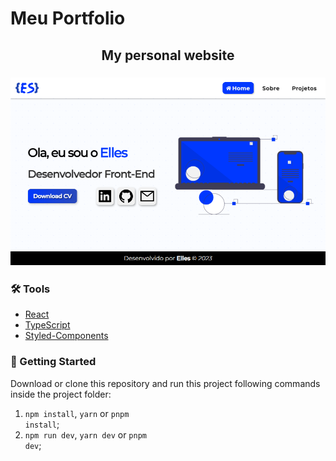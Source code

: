 # Meu Portfolio

<h2 align="center">My personal website</h2>
<h3 align="center">
    <img alt="Portfolio image" title="My Personal Portfolio" src="./public/assets/images/portfolioelles.png" width="650"/>
</h3>

<h3>🛠 Tools</h3>

- [React](https://react.dev/)
- [TypeScript](https://www.typescriptlang.org/)
- [Styled-Components](https://styled-components.com/)

<h3>🚀 Getting Started</h3>

Download or clone this repository and run this project following commands inside the project folder:

1. <code>npm install</code>, <code>yarn</code> or <code>pnpm install</code>;
2. <code>npm run dev</code>, <code>yarn dev</code> or <code>pnpm dev</code>;
